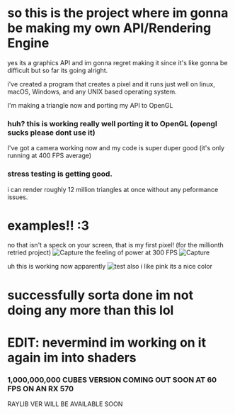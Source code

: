 # so this is the project where im gonna be making my own API/Rendering Engine

yes its a graphics API and im gonna regret making it since it's like gonna be difficult but so far its going alright.

i've created a program that creates a pixel and it runs just well on linux, macOS, Windows, and any UNIX based operating system.

I'm making a triangle now and porting my API to OpenGL

### huh? this is working really well porting it to OpenGL (opengl sucks please dont use it)
I've got a camera working now and my code is super duper good (it's only running at 400 FPS average)

### stress testing is getting good.
i can render roughly 12 million triangles at once without any peformance issues.

# examples!! :3
no that isn't a speck on your screen, that is my first pixel! (for the millionth retried project)
![Capture](https://github.com/user-attachments/assets/8d3c4765-34c8-47e4-8346-5f427b6b01d4)
the feeling of power at 300 FPS
![Capture](https://github.com/user-attachments/assets/101c7e48-b4d3-496b-8be5-24f56cf16888)

uh this is working now apparently
![test](https://github.com/user-attachments/assets/fec9462c-893b-4126-8608-da977580e4a9)
also i like pink its a nice color


# successfully sorta done im not doing any more than this lol

# EDIT: nevermind im working on it again im into shaders

### 1,000,000,000 CUBES VERSION COMING OUT SOON AT 60 FPS ON AN RX 570
RAYLIB VER WILL BE AVAILABLE SOON
